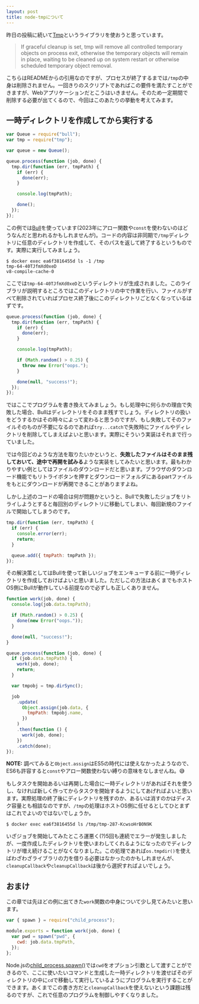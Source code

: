 ```yaml
---
layout: post
title: node-tmpについて
---
```


昨日の投稿に続いて[Tmp](https://github.com/raszi/node-tmp)というライブラリを使おうと思っています。

> If graceful cleanup is set, tmp will remove all controlled temporary objects on process exit, otherwise the temporary objects will remain in place, waiting to be cleaned up on system restart or otherwise scheduled temporary object removal.

こちらはREADMEからの引用なのですが、プロセスが終了するまでは`/tmp`の中身は削除されません。一回きりのスクリプトであればこの要件を満たすことができますが、Webアプリケーションだとこうはいきません。そのため一定期間で削除する必要が出てくるので、今回はこのあたりの挙動を考えてみます。

## 一時ディレクトリを作成してから実行する

```javascript
var Queue = require("bull");
var tmp = require("tmp");

var queue = new Queue();

queue.process(function (job, done) {
  tmp.dir(function (err, tmpPath) {
    if (err) {
      done(err);
    }

    console.log(tmpPath);

    done();
  });
});
```

この例では[Bull](https://github.com/OptimalBits/bull)を使っています(2023年にアロー関数や`const`を使わないのはどうなんだと思われるかもしれませんが)。コードの内容は非同期で`/tmp`ディレクトリに任意のディレクトリを作成して、そのパスを返して終了するというものです。実際に実行してみましょう。

```
$ docker exec ea6f3816455d ls -1 /tmp
tmp-64-40TJfmXd0xeD
v8-compile-cache-0
```

ここでは`tmp-64-40TJfmXd0xeD`というディレクトリが生成されました。このライブラリが説明するところではこのディレクトリの中で作業を行い、ファイルがすべて削除されていればプロセス終了後にこのディレクトリごとなくなっているはずです。

```javascript
queue.process(function (job, done) {
  tmp.dir(function (err, tmpPath) {
    if (err) {
      done(err);
    }

    console.log(tmpPath);

    if (Math.random() > 0.25) {
      throw new Error("oops.");
    }

    done(null, "success!");
  });
});
```

ではここでプログラムを書き換えてみましょう。もし処理中に何らかの理由で失敗した場合、Bullはディレクトリをそのまま残すでしょう。ディレクトリの扱いをどうするかはその時々によって変わると思うのですが、もし失敗してそのファイルそのものが不要になるのであれば`try...catch`で失敗時にファイルやディレクトリを削除してしまえばよいと思います。実際にそういう実装はそれまで行っていました。

では今回どのような方法を取りたいかというと、**失敗したファイルはそのまま残しておいて、途中で再開を試みる**ような実装をしてみたいと思います。最もわかりやすい例としてはファイルのダウンロードだと思います。ブラウザのダウンロード機能でもリトライボタンを押すとダウンロードフォルダにあるpartファイルをもとにダウンロードが再開できることがありますよね。

しかし上述のコードの場合は何が問題かというと、Bullで失敗したジョブをリトライしようとすると毎回別のディレクトリに移動してしまい、毎回新規のファイルで開始してしまうのです。

```javascript
tmp.dir(function (err, tmpPath) {
  if (err) {
    console.error(err);
    return;
  }

  queue.add({ tmpPath: tmpPath });
});
```

その解決策としてはBullを使って新しいジョブをエンキューする前に一時ディレクトリを作成しておけばよいと思いました。ただしこの方法はあくまでもホストOS側にBullが動作している前提なので必ずしも正しくありません。

```javascript
function work(job, done) {
  console.log(job.data.tmpPath);

  if (Math.random() > 0.25) {
    done(new Error("oops."));
  }

  done(null, "success!");
}

queue.process(function (job, done) {
  if (job.data.tmpPath) {
    work(job, done);
    return;
  }

  var tmpobj = tmp.dirSync();

  job
    .update(
      Object.assign(job.data, {
        tmpPath: tmpobj.name,
      })
    )
    .then(function () {
      work(job, done);
    })
    .catch(done);
});
```

**NOTE:** 調べてみると`Object.assign`はES5の時代には使えなかったようなので、ES6も許容すると`const`やアロー関数使わない縛りの意味をなしませんね。😅

もしタスクを開始あるいは再開した場合に一時ディレクトリがあればそれを使うし、なければ新しく作ってからタスクを開始するようにしてあげればよいと思います。実際処理の終了後にディレクトリを残すのか、あるいは消すのかはディスク容量とも相談なのですが、`/tmp`の処理はホストOS側に任せるとしてひとまずはこれでよいのではないでしょうか。

```
$ docker exec ea6f3816455d ls /tmp/tmp-287-KcwsoHrB0N9K
```

いざジョブを開始してみたところ運悪く(?)5回も連続でエラーが発生しましたが、一度作成したディレクトリを使いまわしてくれるようになったのでディレクトリが増え続けることがなくなりました。この処理であれば`os.tmpdir()`を使えばわざわざライブラリの力を借りる必要はなかったのかもしれませんが、`cleanupCallback`や`cleanupCallback`は後から選択すればよいでしょう。

## おまけ

この章では先ほどの例に出てきた`work`関数の中身について少し見てみたいと思います。

```javascript
var { spawn } = require("child_process");

module.exports = function work(job, done) {
  var pwd = spawn("pwd", {
    cwd: job.data.tmpPath,
  });
};
```

Node.jsの[child_process.spawn()](https://nodejs.org/api/child_process.html#child_processspawncommand-args-options)では`cwd`をオプション引数として渡すことができるので、ここに使いたいコマンドと生成した一時ディレクトリを渡せばそのディレクトリの中に`cd`で移動して実行しているようにプログラムを実行することができます。あくまでこの書き方だと`cleanupCallback`を使えないという課題は残るのですが、これで任意のプログラムを制御しやすくなりました。
